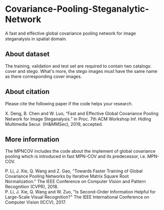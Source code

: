 # Covariance-Pooling-Steganalytic-Network
A fast and eﬀective global covariance pooling network for image steganalysis in spatial domain.

## About dataset
The training, validation and test set are required to contain two catalogs: cover and stego. What's more, the stego images must have the same name as there corresponding cover images.

## About citation
Please cite the following paper if the code helps your research.

X. Deng, B. Chen and W. Luo, “Fast and Eﬀective Global Covariance Pooling Network for Image Steganalysis.” in Proc. 7th ACM Workshop Inf. Hiding Multimedia Secur. (IH&MMSec), 2019, accepted.

## More information
The MPNCOV includes the code about the implement of global covariance pooling which is introduced in fast MPN-COV and its predecessor, i.e. MPN-COV.

P. Li, J. Xie, Q. Wang and Z. Gao, "Towards Faster Training of Global Covariance Pooling Networks by Iterative Matrix Square Root Normalization." The IEEE Conference on Computer Vision and Pattern Recognition (CVPR), 2018.  
P. Li, J. Xie, Q. Wang and W. Zuo, "Is Second-Order Information Helpful for Large-Scale Visual Recognition?" The IEEE International Conference on Computer Vision (ICCV), 2017.
